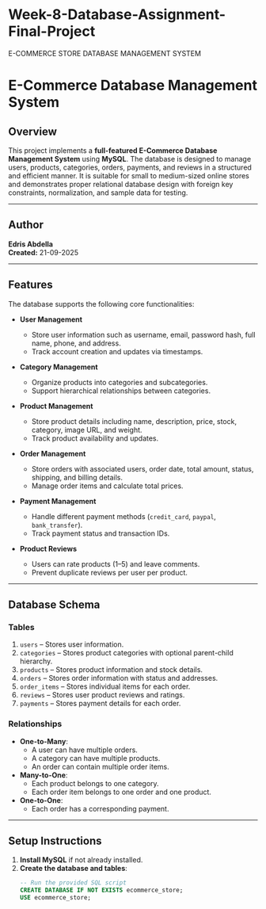# Week-8-Database-Assignment-Final-Project
E-COMMERCE STORE DATABASE MANAGEMENT SYSTEM

# E-Commerce Database Management System

## Overview
This project implements a **full-featured E-Commerce Database Management System** using **MySQL**. The database is designed to manage users, products, categories, orders, payments, and reviews in a structured and efficient manner. It is suitable for small to medium-sized online stores and demonstrates proper relational database design with foreign key constraints, normalization, and sample data for testing.

---

## Author
**Edris Abdella**  
**Created:** 21-09-2025  

---

## Features
The database supports the following core functionalities:

- **User Management**
  - Store user information such as username, email, password hash, full name, phone, and address.
  - Track account creation and updates via timestamps.

- **Category Management**
  - Organize products into categories and subcategories.
  - Support hierarchical relationships between categories.

- **Product Management**
  - Store product details including name, description, price, stock, category, image URL, and weight.
  - Track product availability and updates.

- **Order Management**
  - Store orders with associated users, order date, total amount, status, shipping, and billing details.
  - Manage order items and calculate total prices.

- **Payment Management**
  - Handle different payment methods (`credit_card`, `paypal`, `bank_transfer`).
  - Track payment status and transaction IDs.

- **Product Reviews**
  - Users can rate products (1–5) and leave comments.
  - Prevent duplicate reviews per user per product.

---

## Database Schema

### Tables
1. `users` – Stores user information.
2. `categories` – Stores product categories with optional parent-child hierarchy.
3. `products` – Stores product information and stock details.
4. `orders` – Stores order information with status and addresses.
5. `order_items` – Stores individual items for each order.
6. `reviews` – Stores user product reviews and ratings.
7. `payments` – Stores payment details for each order.

### Relationships
- **One-to-Many**: 
  - A user can have multiple orders.
  - A category can have multiple products.
  - An order can contain multiple order items.
- **Many-to-One**:
  - Each product belongs to one category.
  - Each order item belongs to one order and one product.
- **One-to-One**:
  - Each order has a corresponding payment.

---

## Setup Instructions

1. **Install MySQL** if not already installed.
2. **Create the database and tables**:
   ```sql
   -- Run the provided SQL script
   CREATE DATABASE IF NOT EXISTS ecommerce_store;
   USE ecommerce_store;
